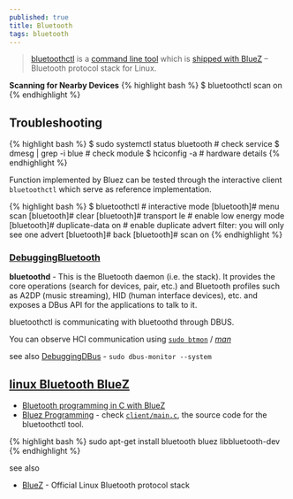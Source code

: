 ```yaml
---
published: true
title: Bluetooth
tags: bluetooth
---
```

> [bluetoothctl](https://www.makeuseof.com/manage-bluetooth-linux-with-bluetoothctl/) is a [command line tool](https://www.linux-magazine.com/Issues/2017/197/Command-Line-bluetoothctl)  which is [shipped with BlueZ](https://github.com/bluez/bluez/search?q=bluetoothctl) – Bluetooth protocol stack for Linux.

**Scanning for Nearby Devices**
{% highlight bash %}
$ bluetoothctl scan on
{% endhighlight %}

## Troubleshooting

{% highlight bash %}
$ sudo systemctl status bluetooth # check service
$ dmesg | grep -i blue    # check module
$ hciconfig -a            # hardware details
{% endhighlight %}

Function implemented by Bluez can be tested through the interactive client `bluetoothctl`
 which serve as reference implementation.

{% highlight bash %}
$ bluetoothctl     # interactive mode
[bluetooth]# menu scan
[bluetooth]# clear
[bluetooth]# transport le         # enable low energy mode
[bluetooth]# duplicate-data on    # enable duplicate advert filter: you will only see one advert
[bluetooth]# back
[bluetooth]# scan on
{% endhighlight %}


### [DebuggingBluetooth](https://wiki.ubuntu.com/DebuggingBluetooth)

**bluetoothd** - This is the Bluetooth daemon (i.e. the stack). It provides the core operations (search for devices, pair, etc.) and Bluetooth profiles such as A2DP (music streaming), HID (human interface devices), etc. and exposes a DBus API for the applications to talk to it.

bluetoothctl is communicating with bluetoothd through DBUS.

You can observe HCI communication using [`sudo btmon`](https://wiki.ubuntu.com/DebuggingBluetooth#How_to_use_btmon_to_capture_an_HCI_trace) / [_man_](https://github.com/bluez/bluez/blob/master/monitor/btmon.rst)

see also [DebuggingDBus](https://wiki.ubuntu.com/DebuggingDBus) - `sudo dbus-monitor --system`

## [linux Bluetooth **BlueZ**](https://github.com/bluez/bluez)

- [Bluetooth programming in C with BlueZ](http://people.csail.mit.edu/albert/bluez-intro/c404.html)
- [Bluez Programming](https://stackoverflow.com/questions/29767053/bluez-programming) - check [`client/main.c`](https://git.kernel.org/pub/scm/bluetooth/bluez.git/tree/clientmenu ), the source code for the bluetoothctl tool.

{% highlight bash %}
sudo apt-get install bluetooth bluez libbluetooth-dev
{% endhighlight %}


see also
- [BlueZ](http://www.bluez.org/) - Official Linux Bluetooth protocol stack